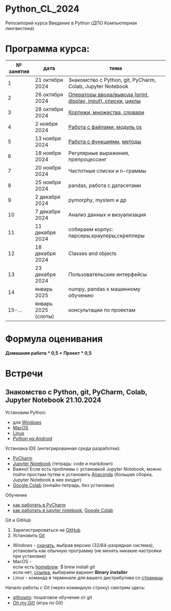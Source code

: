 # Python_CL_2024
Репозиторий курса Введение в Python (ДПО Компьютерная лингвистика)

# Программа курса: 

<table>
<thead>
<tr>
<th>№ занятия</th>
<th>дата</th>
<th>тема</th>
</tr>
</thead>
<tbody>
<tr>
<td>1</td>
<td>21 октября 2024</td>
<td>Знакомство с Python, git, PyCharm, Colab, Jupyter Notebook</td>
<tr>
<td>2</td>
<td>26 октября 2024</td>
<td><a href='https://github.com/AnnSenina/Python_CL_2024/blob/main/notebooks/Python_1_Intro.ipynb'>Операторы ввода/вывода (print, display, input), списки</a>, <a href='https://github.com/AnnSenina/Python_CL_2024/blob/main/notebooks/Python_2_if%2C_while%2C_for.ipynb'>циклы</a></td>
<tr>
<td>3</td>
<td>28 октября 2024</td>
<td><a href='https://github.com/AnnSenina/Python_CL_2024/blob/main/notebooks/Python_3_tuple%2C_set%2C_dict.ipynb'>Кортежи, множества, словари</a></td>
<tr>
<td>4</td>
<td>2 ноября 2024</td>
<td><a href='https://github.com/AnnSenina/Python_CL_2024/blob/main/notebooks/Python_4_os%2C_files.ipynb'>Работа с файлами, модуль os</a></td>
<tr>
<td>5</td>
<td>13 ноября 2024</td>
<td><a href='https://github.com/AnnSenina/Python_CL_2024/blob/main/notebooks/Python_5_Function.ipynb'>Работа с функциями</a>, <a href='https://github.com/AnnSenina/Python_CL_2024/blob/main/notebooks/Python_6_%D0%A8%D0%BF%D0%B0%D1%80%D0%B3%D0%B0%D0%BB%D0%BA%D0%B0_%D0%BF%D0%BE_%D0%BC%D0%B5%D1%82%D0%BE%D0%B4%D0%B0%D0%BC.ipynb'>методы</a></td>
<tr>
<td>6</td>
<td>18 ноября 2024</td>
<td>Регулярные выражения, препроцессинг</td>
<tr>
<td>7</td>
<td>20 ноября 2024</td>
<td>Частотные списки и n-граммы</td>
<tr>
<td>8</td>
<td>25 ноября 2024</td>
<td>pandas, работа с датасетами</td>
<tr>
<td>9</td>
<td>2 декабря 2024</td>
<td>pymorphy, mystem и др</td>
<tr>
<td>10</td>
<td>7 декабря 2024</td>
<td>Анализ данных и визуализация</td>
<tr>
<td>11</td>
<td>11 декабря 2024</td>
<td>собираем корпус: парсеры,краулеры,скрепперы</td>
<tr>
<td>12</td>
<td>18 декабря 2024</td>
<td>Classes and objects</td>
<tr>
<td>13</td>
<td>23 декабря 2024</td>
<td>Пользовательские интерфейсы</td>
<tr>
<td>14</td>
<td>январь 2025</td>
<td>numpy, pandas к машинному обучению</td>
<tr>
<td>15-...</td>
<td>январь 2025 (слоты)</td>
<td>консультации по проектам</td>
<table>

# Формула оценивания

**Домашняя работа * 0,5 + Проект * 0,5**

# Встречи

## Знакомство с Python, git, PyCharm, Colab, Jupyter Notebook 21.10.2024
Установим Python:

- для [Windows](https://www.python.org/downloads/windows/)
- [MacOS](https://www.python.org/downloads/macos/)
- [Linux](https://www.python.org/downloads/source/)
- *[Python на Android](https://pythonru.com/baza-znanij/python-na-android)*

Установка IDE (интегрированная среда разработки):
- [PyCharm](https://www.jetbrains.com.cn/en-us/pycharm/)
- [Jupyter Notebook](https://jupyter.org/install) (тетрадь: code и markdown)
- Важно! Если есть проблемы с установкой Jupyter Notebook, можно пойти простым путем и установить [Anaconda](https://www.anaconda.com/download#downloads) (большая сборка, Jupyter Notebook в нее входит)
- [Google Colab](https://colab.research.google.com) (онлайн-тетрадь, без установки)

Обучение
- [как работать в PyCharm](https://py-charm.blogspot.com/2017/09/blog-post.html)
- [как работать в jupyter notebook](https://devpractice.ru/python-lesson-6-work-in-jupyter-notebook/), [Google Colab](https://towardsdatascience.com/getting-started-with-google-colab-f2fff97f594c)

Git и GitHub
1. Зарегистрироваться на [GitHub](https://github.com)
2. Установить [Git](https://git-scm.com/downloads)

- Windows - [скачать](https://git-scm.com/download/win), выбрав версию (32/64-разрядная система), установить как обычную программу (не менять никакие настройки при установке)  
- MacOS -  
если есть [homebrew](https://brew.sh): $ brew install git  
если нет, [ссылка](https://git-scm.com/download/mac), выбираем вариант **Binary installer**  
- Linux - команда в терминале для вашего дистрибутива со [страницы](https://git-scm.com/download/linux)  

Начало работы с Git (через командную строку) смотрим здесь:
- [githowto](https://githowto.com/ru): пошаговое обучение от git
- [Oh my Git!](https://ohmygit.org/) (игра по Git)

